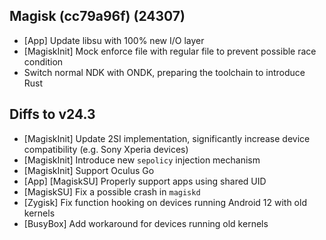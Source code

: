 ## Magisk (cc79a96f) (24307)

- [App] Update libsu with 100% new I/O layer
- [MagiskInit] Mock enforce file with regular file to prevent possible race condition
- Switch normal NDK with ONDK, preparing the toolchain to introduce Rust

## Diffs to v24.3

- [MagiskInit] Update 2SI implementation, significantly increase device compatibility (e.g. Sony Xperia devices)
- [MagiskInit] Introduce new `sepolicy` injection mechanism
- [MagiskInit] Support Oculus Go
- [App] [MagiskSU] Properly support apps using shared UID
- [MagiskSU] Fix a possible crash in `magiskd`
- [Zygisk] Fix function hooking on devices running Android 12 with old kernels
- [BusyBox] Add workaround for devices running old kernels
